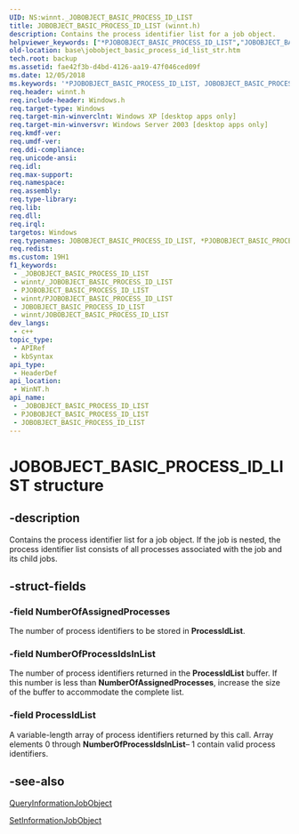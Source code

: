 ```yaml
---
UID: NS:winnt._JOBOBJECT_BASIC_PROCESS_ID_LIST
title: JOBOBJECT_BASIC_PROCESS_ID_LIST (winnt.h)
description: Contains the process identifier list for a job object.
helpviewer_keywords: ["*PJOBOBJECT_BASIC_PROCESS_ID_LIST","JOBOBJECT_BASIC_PROCESS_ID_LIST","JOBOBJECT_BASIC_PROCESS_ID_LIST structure","PJOBOBJECT_BASIC_PROCESS_ID_LIST","PJOBOBJECT_BASIC_PROCESS_ID_LIST structure pointer","_JOBOBJECT_BASIC_PROCESS_ID_LIST","_win32_jobobject_basic_process_id_list_str","base.jobobject_basic_process_id_list_str","winnt/JOBOBJECT_BASIC_PROCESS_ID_LIST","winnt/PJOBOBJECT_BASIC_PROCESS_ID_LIST"]
old-location: base\jobobject_basic_process_id_list_str.htm
tech.root: backup
ms.assetid: fae42f3b-d4bd-4126-aa19-47f046ced09f
ms.date: 12/05/2018
ms.keywords: '*PJOBOBJECT_BASIC_PROCESS_ID_LIST, JOBOBJECT_BASIC_PROCESS_ID_LIST, JOBOBJECT_BASIC_PROCESS_ID_LIST structure, PJOBOBJECT_BASIC_PROCESS_ID_LIST, PJOBOBJECT_BASIC_PROCESS_ID_LIST structure pointer, _JOBOBJECT_BASIC_PROCESS_ID_LIST, _win32_jobobject_basic_process_id_list_str, base.jobobject_basic_process_id_list_str, winnt/JOBOBJECT_BASIC_PROCESS_ID_LIST, winnt/PJOBOBJECT_BASIC_PROCESS_ID_LIST'
req.header: winnt.h
req.include-header: Windows.h
req.target-type: Windows
req.target-min-winverclnt: Windows XP [desktop apps only]
req.target-min-winversvr: Windows Server 2003 [desktop apps only]
req.kmdf-ver: 
req.umdf-ver: 
req.ddi-compliance: 
req.unicode-ansi: 
req.idl: 
req.max-support: 
req.namespace: 
req.assembly: 
req.type-library: 
req.lib: 
req.dll: 
req.irql: 
targetos: Windows
req.typenames: JOBOBJECT_BASIC_PROCESS_ID_LIST, *PJOBOBJECT_BASIC_PROCESS_ID_LIST
req.redist: 
ms.custom: 19H1
f1_keywords:
 - _JOBOBJECT_BASIC_PROCESS_ID_LIST
 - winnt/_JOBOBJECT_BASIC_PROCESS_ID_LIST
 - PJOBOBJECT_BASIC_PROCESS_ID_LIST
 - winnt/PJOBOBJECT_BASIC_PROCESS_ID_LIST
 - JOBOBJECT_BASIC_PROCESS_ID_LIST
 - winnt/JOBOBJECT_BASIC_PROCESS_ID_LIST
dev_langs:
 - c++
topic_type:
 - APIRef
 - kbSyntax
api_type:
 - HeaderDef
api_location:
 - WinNT.h
api_name:
 - _JOBOBJECT_BASIC_PROCESS_ID_LIST
 - PJOBOBJECT_BASIC_PROCESS_ID_LIST
 - JOBOBJECT_BASIC_PROCESS_ID_LIST
---
```


# JOBOBJECT_BASIC_PROCESS_ID_LIST structure


## -description

Contains the process identifier list for a job object. If the job is nested, the process identifier list consists of all processes associated with the job and its child jobs.

## -struct-fields

### -field NumberOfAssignedProcesses

The number of process identifiers to be stored in <b>ProcessIdList</b>.

### -field NumberOfProcessIdsInList

The number of process identifiers returned in the <b>ProcessIdList</b> buffer. If this number is less than <b>NumberOfAssignedProcesses</b>, increase the size of the buffer to accommodate the complete list.

### -field ProcessIdList

A variable-length array of process identifiers returned by this call. Array elements 0 through <b>NumberOfProcessIdsInList</b>– 1 contain valid process identifiers.

## -see-also

<a href="/windows/desktop/api/jobapi2/nf-jobapi2-queryinformationjobobject">QueryInformationJobObject</a>



<a href="/windows/desktop/api/jobapi2/nf-jobapi2-setinformationjobobject">SetInformationJobObject</a>

